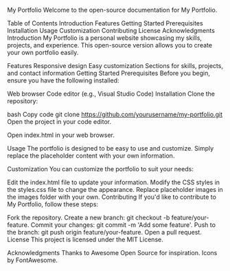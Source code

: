 My Portfolio
Welcome to the open-source documentation for My Portfolio.

Table of Contents
Introduction
Features
Getting Started
Prerequisites
Installation
Usage
Customization
Contributing
License
Acknowledgments
Introduction
My Portfolio is a personal website showcasing my skills, projects, and experience. This open-source version allows you to create your own portfolio easily.

Features
Responsive design
Easy customization
Sections for skills, projects, and contact information
Getting Started
Prerequisites
Before you begin, ensure you have the following installed:

Web browser
Code editor (e.g., Visual Studio Code)
Installation
Clone the repository:

bash
Copy code
git clone https://github.com/yourusername/my-portfolio.git
Open the project in your code editor.

Open index.html in your web browser.

Usage
The portfolio is designed to be easy to use and customize. Simply replace the placeholder content with your own information.

Customization
You can customize the portfolio to suit your needs:

Edit the index.html file to update your information.
Modify the CSS styles in the styles.css file to change the appearance.
Replace placeholder images in the images folder with your own.
Contributing
If you'd like to contribute to My Portfolio, follow these steps:

Fork the repository.
Create a new branch: git checkout -b feature/your-feature.
Commit your changes: git commit -m 'Add some feature'.
Push to the branch: git push origin feature/your-feature.
Open a pull request.
License
This project is licensed under the MIT License.

Acknowledgments
Thanks to Awesome Open Source for inspiration.
Icons by FontAwesome.
